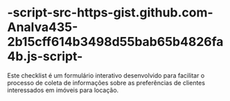 # -script-src-https-gist.github.com-Analva435-2b15cff614b3498d55bab65b4826fa4b.js-script-
Este checklist é um formulário interativo desenvolvido para facilitar o processo de coleta de informações sobre as preferências de clientes interessados em imóveis para locação.
